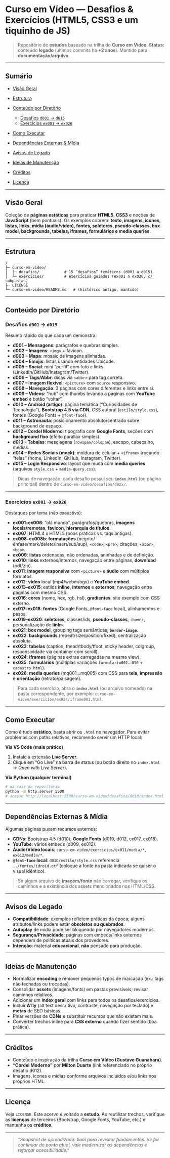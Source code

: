 # Curso em Vídeo — **Desafios & Exercícios** (HTML5, CSS3 e um tiquinho de JS)

> Repositório de **estudos** baseado na trilha do **Curso em Vídeo**.
> **Status:** conteúdo **legado** (últimos commits há **+2 anos**). Mantido para **documentação/arquivo**.

---

## Sumário

* [Visão Geral](#visão-geral)
* [Estrutura](#estrutura)
* [Conteúdo por Diretório](#conteúdo-por-diretório)

  * [Desafios `d001` → `d015`](#desafios-d001--d015)
  * [Exercícios `ex001` → `ex026`](#exercícios-ex001--ex026)
* [Como Executar](#como-executar)
* [Dependências Externas & Mídia](#dependências-externas--mídia)
* [Avisos de Legado](#avisos-de-legado)
* [Ideias de Manutenção](#ideias-de-manutenção)
* [Créditos](#créditos)
* [Licença](#licença)

---

## Visão Geral

Coleção de **páginas estáticas** para praticar **HTML5**, **CSS3** e noções de **JavaScript** (bem pontuais).
Os exemplos cobrem: **texto, imagens, ícones, listas, links, mídia (áudio/vídeo), fontes, seletores, pseudo-classes, box model, backgrounds, tabelas, iframes, formulários e media queries**.

---

## Estrutura

```
/
├─ curso-em-video/
│  ├─ desafios/           # 15 “desafios” temáticos (d001 a d015)
│  └─ exercicios/         # exercícios guiados (ex001 a ex026, c/ subpastas)
├─ LICENSE
└─ curso-em-video/README.md   # (histórico antigo, mantido)
```

---

## Conteúdo por Diretório

### Desafios `d001` → `d015`

Resumo rápido do que cada um demonstra:

* **d001 – Mensagens**: parágrafos e quebras simples.
* **d002 – Imagens**: `<img>` + favicon.
* **d003 – Mapa**: mosaic de imagens alinhadas.
* **d004 – Emojis**: listas usando entidades Unicode.
* **d005 – Social**: mini “perfil” com foto e links (LinkedIn/GitHub/Instagram/Twitter).
* **d006 – Tags/Abbr**: dicas via `<abbr>` para tag correta.
* **d007 – Imagem flexível**: `<picture>` com `source` responsivo.
* **d008 – Navegação**: 3 páginas com cores diferentes e links entre si.
* **d009 – Vídeos**: “hub” com thumbs levando a páginas com **YouTube embed** e botão “voltar”.
* **d010 – Android (artigo)**: página temática (“Curiosidades de Tecnologia”), **Bootstrap 4.5 via CDN**, CSS autoral (`estilo/style.css`), fontes (Google Fonts + `@font-face`).
* **d011 – Astronauta**: posicionamento absoluto/centrado sobre background de espaço.
* **d012 – Cordel Moderno**: tipografia com **Google Fonts**, seções com **background fixo** (efeito parallax simples).
* **d013 – Tabelas**: mesclagens (`rowspan/colspan`), escopo, cabeçalho, médias.
* **d014 – Redes Sociais (mock)**: moldura de celular + `<iframe>` trocando “telas” (home, LinkedIn, GitHub, Instagram, Twitter).
* **d015 – Login Responsivo**: layout que muda com **media queries** (arquivos `style.css` + `media-query.css`).

> Dicas de navegação: cada desafio possui seu **`index.html`** (ou página principal) dentro de `curso-em-video/desafios/d0xx/`.

---

### Exercícios `ex001` → `ex026`

Destaques por tema (não exaustivo):

* **ex001–ex006**: “olá mundo”, parágrafos/quebras, **imagens locais/remotas**, **favicon**, **hierarquia de títulos**.
* **ex007**: HTML4 x HTML5 (boas práticas vs. tags antigas).
* **ex008–ex008b**: **formatações** (negrito/ênfase/mark/delete/insert/sub/sup), `<code>`, `<pre>`, citações, `<abbr>`, `<bdo>`.
* **ex009**: **listas** ordenadas, não ordenadas, aninhadas e de definição.
* **ex010**: **links** externos/internos, navegação entre páginas, **download** (pdf/zip).
* **ex011**: **imagem responsiva** com `<picture>` e **áudio** com múltiplos formatos.
* **ex012**: **vídeo** local (mp4/webm/ogv) e **YouTube embed**.
* **ex013–ex015**: estilos **inline**, **internos** e **externos**; navegação entre páginas com mesmo CSS.
* **ex016**: **cores** (nome, hex, rgb, hsl), **gradientes**, site exemplo com CSS externo.
* **ex017–ex018**: **fontes** (Google Fonts, `@font-face` local), alinhamentos e pesos.
* **ex019–ex020**: **seletores**, classes/ids, **pseudo-classes**, `:hover`, personalização de **links**.
* **ex021**: **box model**, grouping tags semânticas, **`border-image`**.
* **ex022**: **backgrounds** (repeat/size/position/fixed), centralização absoluta.
* **ex023**: **tabelas** (caption, thead/tbody/tfoot, sticky header, colgroup, responsividade via container com scroll).
* **ex024**: **iframes** (páginas extras carregadas na mesma view).
* **ex025**: **formulários** (múltiplas variações `formulario001`…`010` + `cadastro.html`).
* **ex026**: **media queries** (mq001…mq005) com CSS para **tela**, **impressão** e **orientação** (retrato/paisagem).

> Para cada exercício, abra o **`index.html`** (ou arquivo nomeado) na pasta correspondente, por exemplo:
> `curso-em-video/exercicios/ex024/iframe001.html`.

---

## Como Executar

Como é tudo **estático**, basta abrir os `.html` no navegador. Para evitar problemas com paths relativos, recomendo servir um HTTP local:

**Via VS Code (mais prático)**

1. Instale a extensão **Live Server**.
2. Clique em “Go Live” na barra de status (ou botão direito no `index.html` → *Open with Live Server*).

**Via Python (qualquer terminal)**

```bash
# na raiz do repositório
python -m http.server 5500
# acesse http://localhost:5500/curso-em-video/desafios/d010/index.html (exemplo)
```

---

## Dependências Externas & Mídia

Algumas páginas puxam recursos externos:

* **CDNs**: Bootstrap 4.5 (d010), **Google Fonts** (d010, d012, ex017, ex018).
* **YouTube**: vários embeds (d009, ex012).
* **Áudio/Vídeo locais**: `curso-em-video/exercicios/ex011/media/*`, `ex012/media/*`.
* **`@font-face` local**: `d010/estilo/style.css` referencia `../fontes/idroid.otf` (coloque a fonte na pasta indicada se quiser o visual idêntico).

> Se algum arquivo de **imagem/fonte** não carregar, verifique os caminhos e a existência dos assets mencionados nos HTML/CSS.

---

## Avisos de Legado

* **Compatibilidade**: exemplos refletem práticas da época; alguns atributos/links podem estar **obsoletos ou quebrados**.
* **Autoplay** de mídia pode ser bloqueado por navegadores modernos.
* **Segurança/Privacidade**: páginas com embeds/links externos dependem de políticas atuais dos provedores.
* **Intenção**: material **educacional**, **não** pensado para produção.

---

## Ideias de Manutenção

* Normalizar **encoding** e remover pequenos typos de marcação (ex.: tags não fechadas ou trocadas).
* Consolidar **assets** (imagens/fonts) em pastas previsíveis; revisar caminhos relativos.
* Adicionar um **index geral** com links para todos os desafios/exercícios.
* Incluir **A11y** (alt text descritivo, contraste, navegação por teclado) e **metas** de SEO básicas.
* Pinar versões de **CDNs** e substituir recursos que não existam mais.
* Converter trechos inline para **CSS externo** quando fizer sentido (boa prática).

---

## Créditos

* Conteúdo e inspiração da trilha **Curso em Vídeo (Gustavo Guanabara)**.
* **“Cordel Moderno”** por **Milton Duarte** (link referenciado no próprio desafio d012).
* Imagens, ícones e mídias conforme arquivos incluídos e/ou links nos próprios HTML.

---

## Licença

Veja `LICENSE`. Este acervo é voltado a **estudo**. Ao reutilizar trechos, verifique as **licenças** de terceiros (Bootstrap, Google Fonts, YouTube, etc.) e mantenha os **créditos**.

---

> *“Snapshot de aprendizado: bom para revisitar fundamentos. Se for continuar do ponto atual, vale modernizar as dependências e reforçar acessibilidade.”*
